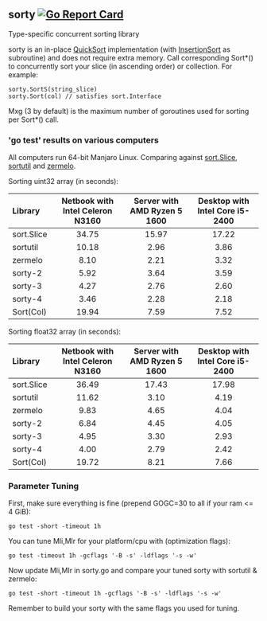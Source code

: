 ## sorty [![Go Report Card](https://goreportcard.com/badge/github.com/jfcg/sorty)](https://goreportcard.com/report/github.com/jfcg/sorty)
Type-specific concurrent sorting library

sorty is an in-place [QuickSort](https://en.wikipedia.org/wiki/Quicksort) implementation \(with [InsertionSort](https://en.wikipedia.org/wiki/Insertion_sort) as subroutine\) and does not require extra memory. Call corresponding Sort\*() to concurrently sort your slice (in ascending order) or collection. For example:
```
sorty.SortS(string_slice)
sorty.Sort(col) // satisfies sort.Interface
```
Mxg (3 by default) is the maximum number of goroutines used for sorting per Sort\*() call.

### 'go test' results on various computers
All computers run 64-bit Manjaro Linux. Comparing against [sort.Slice](https://golang.org/pkg/sort), [sortutil](https://github.com/twotwotwo/sorts) and [zermelo](https://github.com/shawnsmithdev/zermelo).

Sorting uint32 array (in seconds):

Library|Netbook with Intel Celeron N3160|Server with AMD Ryzen 5 1600|Desktop with Intel Core i5-2400
:---|:---:|:---:|:---:
sort.Slice|34.75|15.97|17.22
sortutil  |10.18| 2.96| 3.86
zermelo   | 8.10| 2.21| 3.32
sorty-2   | 5.92| 3.64| 3.59
sorty-3   | 4.27| 2.76| 2.60
sorty-4   | 3.46| 2.28| 2.18
Sort(Col) |19.94| 7.59| 7.52

Sorting float32 array (in seconds):

Library|Netbook with Intel Celeron N3160|Server with AMD Ryzen 5 1600|Desktop with Intel Core i5-2400
:---|:---:|:---:|:---:
sort.Slice|36.49|17.43|17.98
sortutil  |11.62| 3.10| 4.19
zermelo   | 9.83| 4.65| 4.04
sorty-2   | 6.84| 4.45| 4.05
sorty-3   | 4.95| 3.30| 2.93
sorty-4   | 4.00| 2.79| 2.42
Sort(Col) |19.72| 8.21| 7.66

### Parameter Tuning
First, make sure everything is fine (prepend GOGC=30 to all if your ram <= 4 GiB):
```
go test -short -timeout 1h
```
You can tune Mli,Mlr for your platform/cpu with \(optimization flags\):
```
go test -timeout 1h -gcflags '-B -s' -ldflags '-s -w'
```
Now update Mli,Mlr in sorty.go and compare your tuned sorty with sortutil & zermelo:
```
go test -short -timeout 1h -gcflags '-B -s' -ldflags '-s -w'
```
Remember to build your sorty with the same flags you used for tuning.
